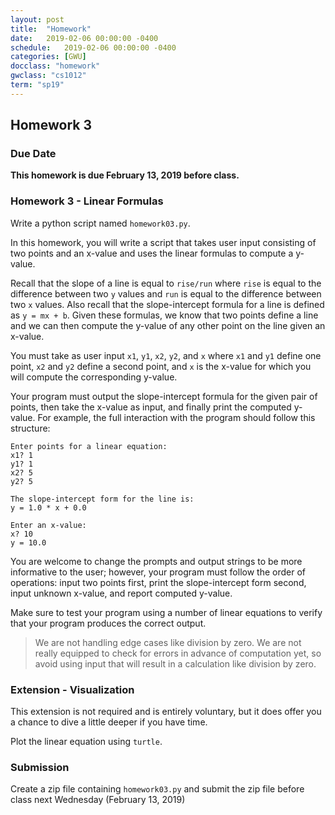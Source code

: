 ```yaml
---
layout: post
title:  "Homework"
date:   2019-02-06 00:00:00 -0400
schedule:   2019-02-06 00:00:00 -0400
categories: [GWU]
docclass: "homework"
gwclass: "cs1012"
term: "sp19"
---
```

<head>
  <link href="/css/syntax.css" rel="stylesheet">
</head>

## Homework 3

### Due Date
**This homework is due February 13, 2019 before class.**

### Homework 3 - Linear Formulas
Write a python script named ```homework03.py```.

In this homework, you will write a script that takes user input consisting of two points and an x-value and uses the linear formulas to compute a y-value.

Recall that the slope of a line is equal to ```rise/run``` where ```rise``` is equal to the difference between two ```y``` values and ```run``` is equal to the difference between two ```x``` values.  Also recall that the slope-intercept formula for a line is defined as ```y = mx + b```.  Given these formulas, we know that two points define a line and we can then compute the y-value of any other point on the line given an x-value.

You must take as user input ```x1```, ```y1```, ```x2```, ```y2```, and ```x``` where ```x1``` and ```y1``` define one point, ```x2``` and ```y2``` define a second point, and ```x``` is the x-value for which you will compute the corresponding y-value.

Your program must output the slope-intercept formula for the given pair of points, then take the x-value as input, and finally print the computed y-value.  For example, the full interaction with the program should follow this structure:

```
Enter points for a linear equation:
x1? 1
y1? 1
x2? 5
y2? 5

The slope-intercept form for the line is:
y = 1.0 * x + 0.0

Enter an x-value:
x? 10
y = 10.0
```

You are welcome to change the prompts and output strings to be more informative to the user; however, your program must follow the order of operations: input two points first, print the slope-intercept form second, input unknown x-value, and report computed y-value.

Make sure to test your program using a number of linear equations to verify that your program produces the correct output.

> We are not handling edge cases like division by zero.  We are not really equipped to check for errors in advance of computation yet, so avoid using input that will result in a calculation like division by zero.

### Extension - Visualization
This extension is not required and is entirely voluntary, but it does offer you a chance to dive a little deeper if you have time.

Plot the linear equation using ```turtle```.

### Submission

Create a zip file containing ```homework03.py``` and submit the zip file before class next Wednesday (February 13, 2019)  
